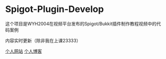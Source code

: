 # Spigot-Plugin-Develop

这个项目是WYH2004在视频平台发布的Spigot/Bukkit插件制作教程视频中的代码案例

内容实时更新（除非我在上课23333）

[个人网站](https://www.wyh2004.top)
[个人博客](https://blog.wyh2004.top)
